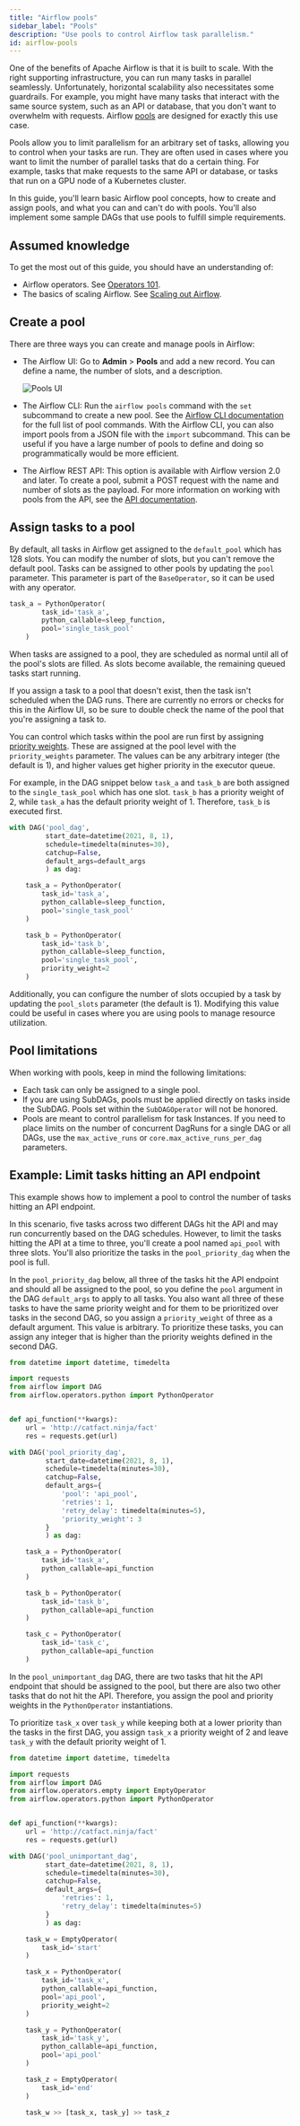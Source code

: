 ```yaml
---
title: "Airflow pools"
sidebar_label: "Pools"
description: "Use pools to control Airflow task parallelism."
id: airflow-pools
---
```


One of the benefits of Apache Airflow is that it is built to scale. With the right supporting infrastructure, you can run many tasks in parallel seamlessly. Unfortunately, horizontal scalability also necessitates some guardrails. For example, you might have many tasks that interact with the same source system, such as an API or database, that you don't want to overwhelm with requests. Airflow [pools](https://airflow.apache.org/docs/apache-airflow/stable/concepts/pools.html) are designed for exactly this use case.

Pools allow you to limit parallelism for an arbitrary set of tasks, allowing you to control when your tasks are run. They are often used in cases where you want to limit the number of parallel tasks that do a certain thing. For example, tasks that make requests to the same API or database, or tasks that run on a GPU node of a Kubernetes cluster.

In this guide, you'll learn basic Airflow pool concepts, how to create and assign pools, and what you can and can't do with pools. You'll also implement some sample DAGs that use pools to fulfill simple requirements. 

## Assumed knowledge

To get the most out of this guide, you should have an understanding of:

- Airflow operators. See [Operators 101](what-is-an-operator.md).
- The basics of scaling Airflow. See [Scaling out Airflow](airflow-scaling-workers.md).

## Create a pool

There are three ways you can create and manage pools in Airflow:

- The Airflow UI: Go to **Admin** > **Pools** and add a new record. You can define a name, the number of slots, and a description.

    ![Pools UI](/img/guides/pools_ui.png)

- The Airflow CLI: Run the `airflow pools` command with the `set` subcommand to create a new pool. See the [Airflow CLI documentation](https://airflow.apache.org/docs/apache-airflow/stable/cli-and-env-variables-ref.html#pools) for the full list of pool commands. With the Airflow CLI, you can also import pools from a JSON file with the `import` subcommand. This can be useful if you have a large number of pools to define and doing so programmatically would be more efficient.
- The Airflow REST API: This option is available with Airflow version 2.0 and later. To create a pool, submit a POST request with the name and number of slots as the payload. For more information on working with pools from the API, see the [API documentation](https://airflow.apache.org/docs/apache-airflow/stable/stable-rest-api-ref.html#operation/post_pool).


## Assign tasks to a pool

By default, all tasks in Airflow get assigned to the `default_pool` which has 128 slots. You can modify the number of slots, but you can't remove the default pool. Tasks can be assigned to other pools by updating the `pool` parameter. This parameter is part of the `BaseOperator`, so it can be used with any operator.

```python
task_a = PythonOperator(
        task_id='task_a',
        python_callable=sleep_function,
        pool='single_task_pool'
    )
```

When tasks are assigned to a pool, they are scheduled as normal until all of the pool's slots are filled. As slots become available, the remaining queued tasks start running. 

If you assign a task to a pool that doesn't exist, then the task isn't scheduled when the DAG runs. There are currently no errors or checks for this in the Airflow UI, so be sure to double check the name of the pool that you're assigning a task to.

You can control which tasks within the pool are run first by assigning [priority weights](https://airflow.apache.org/docs/apache-airflow/stable/concepts/priority-weight.html#concepts-priority-weight). These are assigned at the pool level with the `priority_weights` parameter. The values can be any arbitrary integer (the default is 1), and higher values get higher priority in the executor queue.

For example, in the DAG snippet below `task_a` and `task_b` are both assigned to the `single_task_pool` which has one slot. `task_b` has a priority weight of 2, while `task_a` has the default priority weight of 1. Therefore, `task_b` is executed first.

```python
with DAG('pool_dag',
         start_date=datetime(2021, 8, 1),
         schedule=timedelta(minutes=30),
         catchup=False,
         default_args=default_args
         ) as dag:

    task_a = PythonOperator(
        task_id='task_a',
        python_callable=sleep_function,
        pool='single_task_pool'
    )

    task_b = PythonOperator(
        task_id='task_b',
        python_callable=sleep_function,
        pool='single_task_pool',
        priority_weight=2
    )
```

Additionally, you can configure the number of slots occupied by a task by updating the `pool_slots` parameter (the default is 1). Modifying this value could be useful in cases where you are using pools to manage resource utilization. 

## Pool limitations

When working with pools, keep in mind the following limitations:

- Each task can only be assigned to a single pool.
- If you are using SubDAGs, pools must be applied directly on tasks inside the SubDAG. Pools set within the `SubDAGOperator` will not be honored.
- Pools are meant to control parallelism for task Instances. If you need to place limits on the number of concurrent DagRuns for a single DAG or all DAGs, use the `max_active_runs` or `core.max_active_runs_per_dag` parameters.

## Example: Limit tasks hitting an API endpoint

This example shows how to implement a pool to control the number of tasks hitting an API endpoint. 

In this scenario, five tasks across two different DAGs hit the API and may run concurrently based on the DAG schedules. However, to limit the tasks hitting the API at a time to three, you'll create a pool named `api_pool` with three slots. You'll also prioritize the tasks in the `pool_priority_dag` when the pool is full.

In the `pool_priority_dag` below, all three of the tasks hit the API endpoint and should all be assigned to the pool, so you define the `pool` argument in the DAG `default_args` to apply to all tasks. You also want all three of these tasks to have the same priority weight and for them to be prioritized over tasks in the second DAG, so you assign a `priority_weight` of three as a default argument. This value is arbitrary. To prioritize these tasks, you can assign any integer that is higher than the priority weights defined in the second DAG.

```python
from datetime import datetime, timedelta

import requests
from airflow import DAG
from airflow.operators.python import PythonOperator


def api_function(**kwargs):
    url = 'http://catfact.ninja/fact'
    res = requests.get(url)

with DAG('pool_priority_dag',
         start_date=datetime(2021, 8, 1),
         schedule=timedelta(minutes=30),
         catchup=False,
         default_args={
             'pool': 'api_pool',
             'retries': 1,
             'retry_delay': timedelta(minutes=5),
             'priority_weight': 3
         }
         ) as dag:

    task_a = PythonOperator(
        task_id='task_a',
        python_callable=api_function
    )

    task_b = PythonOperator(
        task_id='task_b',
        python_callable=api_function
    )

    task_c = PythonOperator(
        task_id='task_c',
        python_callable=api_function
    )
```

In the `pool_unimportant_dag` DAG, there are two tasks that hit the API endpoint that should be assigned to the pool, but there are also two other tasks that do not hit the API. Therefore, you assign the pool and priority weights in the `PythonOperator` instantiations. 

To prioritize `task_x` over `task_y` while keeping both at a lower priority than the tasks in the first DAG, you assign `task_x` a priority weight of 2 and leave `task_y` with the default priority weight of 1. 

```python
from datetime import datetime, timedelta

import requests
from airflow import DAG
from airflow.operators.empty import EmptyOperator
from airflow.operators.python import PythonOperator


def api_function(**kwargs):
    url = 'http://catfact.ninja/fact'
    res = requests.get(url)

with DAG('pool_unimportant_dag',
         start_date=datetime(2021, 8, 1),
         schedule=timedelta(minutes=30),
         catchup=False,
         default_args={
             'retries': 1,
             'retry_delay': timedelta(minutes=5)
         }
         ) as dag:

    task_w = EmptyOperator(
        task_id='start'
    )

    task_x = PythonOperator(
        task_id='task_x',
        python_callable=api_function,
        pool='api_pool',
        priority_weight=2
    )

    task_y = PythonOperator(
        task_id='task_y',
        python_callable=api_function,
        pool='api_pool'
    )

    task_z = EmptyOperator(
        task_id='end'
    )

    task_w >> [task_x, task_y] >> task_z
```

